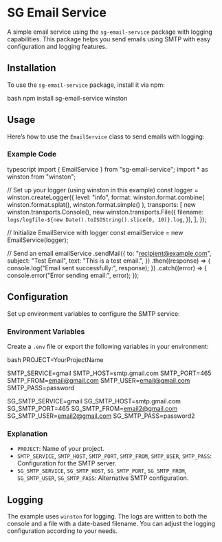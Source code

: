 # SG Email Service

A simple email service using the `sg-email-service` package with logging capabilities. This package helps you send emails using SMTP with easy configuration and logging features.

## Installation

To use the `sg-email-service` package, install it via npm:

bash
npm install sg-email-service winston

## Usage

Here’s how to use the `EmailService` class to send emails with logging:

### Example Code

typescript
import { EmailService } from "sg-email-service";
import \* as winston from "winston";

// Set up your logger (using winston in this example)
const logger = winston.createLogger({
level: "info",
format: winston.format.combine(
winston.format.splat(),
winston.format.simple()
),
transports: [
new winston.transports.Console(),
new winston.transports.File({
filename: `logs/logfile-${new Date().toISOString().slice(0, 10)}.log`,
}),
],
});

// Initialize EmailService with logger
const emailService = new EmailService(logger);

// Send an email
emailService
.sendMail({
to: "recipient@example.com",
subject: "Test Email",
text: "This is a test email.",
})
.then((response) => {
console.log("Email sent successfully:", response);
})
.catch((error) => {
console.error("Error sending email:", error);
});

## Configuration

Set up environment variables to configure the SMTP service:

### Environment Variables

Create a `.env` file or export the following variables in your environment:

bash
PROJECT=YourProjectName

SMTP_SERVICE=gmail
SMTP_HOST=smtp.gmail.com
SMTP_PORT=465
SMTP_FROM=email@gmail.com
SMTP_USER=email@gmail.com
SMTP_PASS=password

SG_SMTP_SERVICE=gmail
SG_SMTP_HOST=smtp.gmail.com
SG_SMTP_PORT=465
SG_SMTP_FROM=email2@gmail.com
SG_SMTP_USER=email2@gmail.com
SG_SMTP_PASS=password2

### Explanation

- `PROJECT`: Name of your project.
- `SMTP_SERVICE`, `SMTP_HOST`, `SMTP_PORT`, `SMTP_FROM`, `SMTP_USER`, `SMTP_PASS`: Configuration for the SMTP server.
- `SG_SMTP_SERVICE`, `SG_SMTP_HOST`, `SG_SMTP_PORT`, `SG_SMTP_FROM`, `SG_SMTP_USER`, `SG_SMTP_PASS`: Alternative SMTP configuration.

## Logging

The example uses `winston` for logging. The logs are written to both the console and a file with a date-based filename. You can adjust the logging configuration according to your needs.
